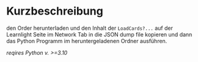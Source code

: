 # Kurzbeschreibung
den Order herunterladen und den Inhalt der `LoadCards?...` auf der Learnlight Seite im Network Tab in die JSON dump file kopieren und dann das Python Programm im heruntergeladenen Ordner ausführen. 

*reqires Python v. >=3.10*
